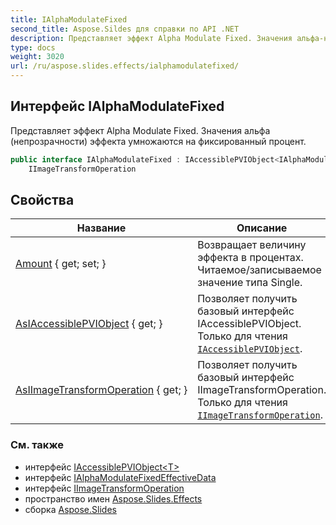 ```yaml
---
title: IAlphaModulateFixed
second_title: Aspose.Sildes для справки по API .NET
description: Представляет эффект Alpha Modulate Fixed. Значения альфа-непрозрачности эффекта умножаются на фиксированный процент.
type: docs
weight: 3020
url: /ru/aspose.slides.effects/ialphamodulatefixed/
---
```


## Интерфейс IAlphaModulateFixed

Представляет эффект Alpha Modulate Fixed. Значения альфа (непрозрачности) эффекта умножаются на фиксированный процент.

```csharp
public interface IAlphaModulateFixed : IAccessiblePVIObject<IAlphaModulateFixedEffectiveData>, 
    IImageTransformOperation
```

## Свойства

| Название | Описание |
| --- | --- |
| [Amount](../../aspose.slides.effects/ialphamodulatefixed/amount) { get; set; } | Возвращает величину эффекта в процентах. Читаемое/записываемое значение типа Single. |
| [AsIAccessiblePVIObject](../../aspose.slides.effects/ialphamodulatefixed/asiaccessiblepviobject) { get; } | Позволяет получить базовый интерфейс IAccessiblePVIObject. Только для чтения [`IAccessiblePVIObject`](../../aspose.slides/iaccessiblepviobject-1). |
| [AsIImageTransformOperation](../../aspose.slides.effects/ialphamodulatefixed/asiimagetransformoperation) { get; } | Позволяет получить базовый интерфейс IImageTransformOperation. Только для чтения [`IImageTransformOperation`](../iimagetransformoperation). |

### См. также

* интерфейс [IAccessiblePVIObject&lt;T&gt;](../../aspose.slides/iaccessiblepviobject-1)
* интерфейс [IAlphaModulateFixedEffectiveData](../ialphamodulatefixedeffectivedata)
* интерфейс [IImageTransformOperation](../iimagetransformoperation)
* пространство имен [Aspose.Slides.Effects](../../aspose.slides.effects)
* сборка [Aspose.Slides](../../)

<!-- DO NOT EDIT: сгенерировано xmldocmd для Aspose.Slides.dll -->